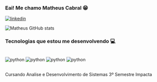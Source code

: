 ### Eai! Me chamo Matheus Cabral 😁

[![linkedin](https://img.shields.io/badge/LinkedIn-0077B5?style=for-the-badge&logo=linkedin&logoColor=white)](https://www.linkedin.com/in/matheus-micael-cabral-dos-santos-aab51019a/)

![Matheus GitHub stats](https://github-readme-stats.vercel.app/api?username=Matheus-Cabral81&show_icons=true&theme=dark)

### Tecnologias que estou me desenvolvendo 💻

<div style = "display: inline_block"><br/> 
    <img align="center" alt="python" src="https://img.shields.io/badge/Python-14354C?style=for-the-badge&logo=python&logoColor=white" />
    <img align="center" alt="python" src="https://img.shields.io/badge/JavaScript-323330?style=for-the-badge&logo=javascript&logoColor=F7DF1E" />
    <img align="center" alt="python" src="https://img.shields.io/badge/Node.js-43853D?style=for-the-badge&logo=node.js&logoColor=white" />
    <img align="center" alt="python" src="https://img.shields.io/badge/TypeScript-007ACC?style=for-the-badge&logo=typescript&logoColor=white" />
</div><br/>

Cursando Analise e Desenvolvimento de Sistemas 3º Semestre Impacta
